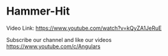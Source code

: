 # Hammer-Hit

Video Link:  https://www.youtube.com/watch?v=kQyZA1JeRuE

Subscribe our channel and like our videos https://www.youtube.com/c/Angulars

